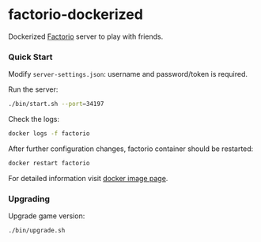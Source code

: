 # factorio-dockerized

Dockerized [Factorio](https://www.factorio.com) server to play with friends.

### Quick Start

Modify `server-settings.json`: username and password/token is required.

Run the server:

```sh
./bin/start.sh --port=34197
```

Check the logs:

```sh
docker logs -f factorio
```

After further configuration changes, factorio container should be restarted:

```sh
docker restart factorio
```

For detailed information visit [docker image page](https://hub.docker.com/r/factoriotools/factorio/).

### Upgrading

Upgrade game version:

```sh
./bin/upgrade.sh
```
